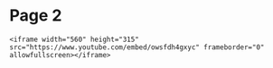 # Page 2

<!DOCTYPE html>
<html>
<head>
    <title>iframe</title>
</head>
<body>

    <iframe width="560" height="315" src="https://www.youtube.com/embed/owsfdh4gxyc" frameborder="0" allowfullscreen></iframe>       

</body>
</html>

